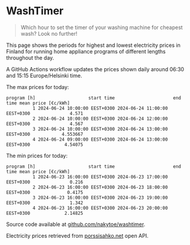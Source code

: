 
# WashTimer

> Which hour to set the timer of your washing machine for cheapest wash? Look no further!

This page shows the periods for highest and lowest electricity prices in Finland 
for running home appliance programs of different lengths throughout the day. 

A GitHub Actions workflow updates the prices shown daily around 06:30 and 15:15 Europe/Helsinki time.

The max prices for today:

	program [h]                    start time                      end time mean price [€c/kWh]
	          1 2024-06-24 10:00:00 EEST+0300 2024-06-24 11:00:00 EEST+0300               4.571
	          2 2024-06-24 10:00:00 EEST+0300 2024-06-24 12:00:00 EEST+0300               4.567
	          3 2024-06-24 10:00:00 EEST+0300 2024-06-24 13:00:00 EEST+0300            4.553667
	          4 2024-06-24 09:00:00 EEST+0300 2024-06-24 13:00:00 EEST+0300             4.54075

The min prices for today:

	program [h]                    start time                      end time mean price [€c/kWh]
	          1 2024-06-23 16:00:00 EEST+0300 2024-06-23 17:00:00 EEST+0300               0.216
	          2 2024-06-23 16:00:00 EEST+0300 2024-06-23 18:00:00 EEST+0300              0.4175
	          3 2024-06-23 16:00:00 EEST+0300 2024-06-23 19:00:00 EEST+0300               1.342
	          4 2024-06-23 16:00:00 EEST+0300 2024-06-23 20:00:00 EEST+0300             2.14825


Source code available at [github.com/nakytoe/washtimer](https://github.com/nakytoe/washtimer).

Electricity prices retrieved from [porssisahko.net](https://porssisahko.net/api) open API.
